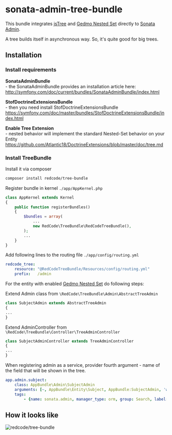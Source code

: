 # sonata-admin-tree-bundle
This bundle integrates [jsTree](https://www.jstree.com/) and [Gedmo Nested Set](https://github.com/stof/StofDoctrineExtensionsBundle) directly to [Sonata Admin](https://sonata-project.org/).

A tree builds itself in asynchronous way. So, it's quite good for big trees.

## Installation

### Install requirements

**SonataAdminBundle**  
\- the SonataAdminBundle provides an installation article here:  
http://symfony.com/doc/current/bundles/SonataAdminBundle/index.html

**StofDoctrineExtensionsBundle**  
\- then you need install StofDoctrineExtensionsBundle  
https://symfony.com/doc/master/bundles/StofDoctrineExtensionsBundle/index.html

**Enable Tree Extension**  
\- nested behavior will implement the standard Nested-Set behavior on your Entity  
https://github.com/Atlantic18/DoctrineExtensions/blob/master/doc/tree.md

### Install TreeBundle

Install it via composer 
```bash
composer install redcode/tree-bundle
```

Register bundle in kernel `./app/AppKernel.php`
```php
class AppKernel extends Kernel
{
    public function registerBundles()
    {
        $bundles = array(
            ...
            new RedCode\TreeBundle\RedCodeTreeBundle(),
        );
        ...
    }
}
```

Add following lines to the routing file `./app/config/routing.yml`
```yml
redcode_tree:
    resource: "@RedCodeTreeBundle/Resources/config/routing.yml"
    prefix:   /admin
```


For the entity with enabled [Gedmo Nested Set](https://github.com/Atlantic18/DoctrineExtensions/blob/master/doc/tree.md) do following steps:

Extend Admin class from `\RedCode\TreeBundle\Admin\AbstractTreeAdmin`
```php
class SubjectAdmin extends AbstractTreeAdmin
{
...
}
```

Extend AdminController from `\RedCode\TreeBundle\Controller\TreeAdminController`
```php
class SubjectAdminController extends TreeAdminController
{
...
}
```

When registering admin as a service, provider fourth argument - name of the field that will be shown in the tree. 
```yml
app.admin.subject:
    class: AppBundle\Admin\SubjectAdmin
    arguments: [~, AppBundle\Entity\Subject, AppBundle:SubjectAdmin, 'word']
    tags:
        - {name: sonata.admin, manager_type: orm, group: Search, label: Subject}
```

## How it looks like

![redcode/tree-bundle](http://g.recordit.co/QwdbrR3P9R.gif)
